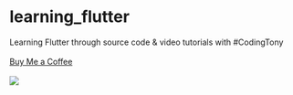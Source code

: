 # learning_flutter
Learning Flutter through source code & video tutorials with #CodingTony
<br>
<br>
  <a href="https://www.buymeacoffee.com/CodingTony"> Buy Me a Coffee  </a>
<br>
<br>
<image src="images/learning_flutter_github.png" />

